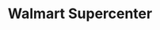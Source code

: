 ---
title: "Walmart Supercenter"
url: /scottsdale/walmart-supercenter-north-northsight-boulevard/
shop: supermarket
---